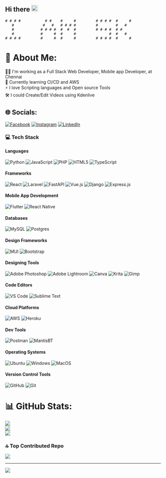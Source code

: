 ## Hi there <img src="https://github.com/user-attachments/assets/6e2c6164-8b14-417b-a571-4509093ffb59" style="width: 1em;" />


```
# # # #           # #    #     #         # # # #  #     #
   #             #   #   # # # #         #        #   #
   #            # # # #  #  #  #         # # # #  # #
   #            #     #  #     #               #  #   #
# # # #         #     #  #     #         # # # #  #     #
```


# 💫 About Me:
👨‍💻 I'm working as a Full Stack Web Developer, Mobile app Developer, at Chennai<br>📖 Currently learning CI/CD and AWS<br>⚡ I love Scripting languages and Open source Tools<br>🛠️ I could Create/Edit Videos using Kdenlive


## 🌐 Socials:
[![Facebook](https://img.shields.io/badge/Facebook-%231877F2.svg?logo=Facebook&logoColor=white)](https://facebook.com/https://www.facebook.com/share/19rpevsht4/?mibextid=wwXIfr) [![Instagram](https://img.shields.io/badge/Instagram-%23E4405F.svg?logo=Instagram&logoColor=white)](https://instagram.com/https://www.instagram.com/_karthi___sk/profilecard/?igsh=d2o4MmsxN2dleGk5) [![LinkedIn](https://img.shields.io/badge/LinkedIn-%230077B5.svg?logo=linkedin&logoColor=white)](https://linkedin.com/in/https://www.linkedin.com/in/sathiya-karthick-5975081b2/) 

### 💻 Tech Stack  

#### **Languages**  
![Python](https://img.shields.io/badge/python-3670A0?style=for-the-badge&logo=python&logoColor=ffdd54) ![JavaScript](https://img.shields.io/badge/javascript-%23323330.svg?style=for-the-badge&logo=javascript&logoColor=%23F7DF1E) ![PHP](https://img.shields.io/badge/php-%23777BB4.svg?style=for-the-badge&logo=php&logoColor=white) ![HTML5](https://img.shields.io/badge/html5-%23E34F26.svg?style=for-the-badge&logo=html5&logoColor=white) ![TypeScript](https://img.shields.io/badge/typescript-%23007ACC.svg?style=for-the-badge&logo=typescript&logoColor=white)  

#### **Frameworks**  
![React](https://img.shields.io/badge/react-%2320232a.svg?style=for-the-badge&logo=react&logoColor=%2361DAFB) ![Laravel](https://img.shields.io/badge/laravel-%23FF2D20.svg?style=for-the-badge&logo=laravel&logoColor=white) ![FastAPI](https://img.shields.io/badge/FastAPI-005571?style=for-the-badge&logo=fastapi) ![Vue.js](https://img.shields.io/badge/vue.js-%2335495e.svg?style=for-the-badge&logo=vuedotjs&logoColor=%234FC08D) ![Django](https://img.shields.io/badge/django-%23092E20.svg?style=for-the-badge&logo=django&logoColor=white)  ![Express.js](https://img.shields.io/badge/express.js-%23404d59.svg?style=for-the-badge&logo=express&logoColor=%2361DAFB)  

#### **Mobile App Development**  
![Flutter](https://img.shields.io/badge/Flutter-%2302569B.svg?style=for-the-badge&logo=Flutter&logoColor=white) ![React Native](https://img.shields.io/badge/React%20Native-%2320232a.svg?style=for-the-badge&logo=react&logoColor=%2361DAFB)  


#### **Databases**  
![MySQL](https://img.shields.io/badge/mysql-4479A1.svg?style=for-the-badge&logo=mysql&logoColor=white) ![Postgres](https://img.shields.io/badge/postgres-%23316192.svg?style=for-the-badge&logo=postgresql&logoColor=white)  

#### **Design Frameworks**  
![MUI](https://img.shields.io/badge/MUI-%230081CB.svg?style=for-the-badge&logo=mui&logoColor=white) ![Bootstrap](https://img.shields.io/badge/Bootstrap-%23563D7C.svg?style=for-the-badge&logo=bootstrap&logoColor=white)  

#### **Designing Tools**  
![Adobe Photoshop](https://img.shields.io/badge/adobe%20photoshop-%2331A8FF.svg?style=for-the-badge&logo=adobe%20photoshop&logoColor=white)  ![Adobe Lightroom](https://img.shields.io/badge/Adobe%20Lightroom-31A8FF.svg?style=for-the-badge&logo=Adobe%20Lightroom&logoColor=white)  ![Canva](https://img.shields.io/badge/Canva-%2300C4CC.svg?style=for-the-badge&logo=Canva&logoColor=white)  ![Krita](https://img.shields.io/badge/Krita-203759?style=for-the-badge&logo=krita&logoColor=EEF37B)  ![Gimp](https://img.shields.io/badge/Gimp-657D8B?style=for-the-badge&logo=gimp&logoColor=FFFFFF)  

#### **Code Editors**  
![VS Code](https://img.shields.io/badge/VSCode-%23007ACC.svg?style=for-the-badge&logo=visual-studio-code&logoColor=white) ![Sublime Text](https://img.shields.io/badge/Sublime%20Text-%23575757.svg?style=for-the-badge&logo=sublime-text&logoColor=FF9800)  

#### **Cloud Platforms**  
![AWS](https://img.shields.io/badge/AWS-%23FF9900.svg?style=for-the-badge&logo=amazon-aws&logoColor=white) ![Heroku](https://img.shields.io/badge/Heroku-430098?style=for-the-badge&logo=heroku&logoColor=white)  

#### **Dev Tools**
![Postman](https://img.shields.io/badge/Postman-FF6C37?style=for-the-badge&logo=postman&logoColor=white) ![MantisBT](https://img.shields.io/badge/MantisBT-609926?style=for-the-badge&logo=mantis&logoColor=white)

#### **Operating Systems**  
![Ubuntu](https://img.shields.io/badge/Ubuntu-E95420?style=for-the-badge&logo=ubuntu&logoColor=white) ![Windows](https://img.shields.io/badge/Windows-0078D6?style=for-the-badge&logo=windows&logoColor=white)  ![MacOS](https://img.shields.io/badge/MacOS-999999?style=for-the-badge&logo=apple&logoColor=white)  

#### **Version Control Tools**  
![GitHub](https://img.shields.io/badge/github-%23121011.svg?style=for-the-badge&logo=github&logoColor=white) ![Git](https://img.shields.io/badge/Git-F05032?style=for-the-badge&logo=git&logoColor=white)  


# 📊 GitHub Stats:
![](https://github-readme-stats.vercel.app/api?username=thisiskarthisk&theme=radical&hide_border=false&include_all_commits=false&count_private=false)<br/>
![](https://github-readme-streak-stats.herokuapp.com/?user=thisiskarthisk&theme=radical&hide_border=false)<br/>
![](https://github-readme-stats.vercel.app/api/top-langs/?username=thisiskarthisk&theme=radical&hide_border=false&include_all_commits=false&count_private=false&layout=compact)

### 🔝 Top Contributed Repo
![](https://github-contributor-stats.vercel.app/api?username=thisiskarthisk&limit=5&theme=dark&combine_all_yearly_contributions=true)

---
[![](https://visitcount.itsvg.in/api?id=thisiskarthisk&icon=0&color=0)](https://visitcount.itsvg.in)

<!-- Proudly created with GPRM ( https://gprm.itsvg.in ) -->
